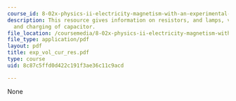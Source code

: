```yaml
---
course_id: 8-02x-physics-ii-electricity-magnetism-with-an-experimental-focus-spring-2005
description: This resource gives information on resistors, and lamps, voltage devider,
  and charging of capacitor.
file_location: /coursemedia/8-02x-physics-ii-electricity-magnetism-with-an-experimental-focus-spring-2005/8c87c5ffd0d422c191f3ae36c11c9acd_exp_vol_cur_res.pdf
file_type: application/pdf
layout: pdf
title: exp_vol_cur_res.pdf
type: course
uid: 8c87c5ffd0d422c191f3ae36c11c9acd

---
```

None
